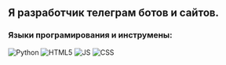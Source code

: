 ## Я разработчик телеграм ботов и сайтов.

### Языки програмирования и инструмены:
![Python](https://img.shields.io/badge/-Python-090909?style=for-the-badge&logo=python&logoColor=47C5FB)
![HTML5](https://img.shields.io/badge/-HTML5-090909?style=for-the-badge&logo=html5&logoColor=#ffa500)
![JS](https://img.shields.io/badge/-JS-090909?style=for-the-badge&logo=javascript&logoColor=#ffa500)
![CSS](https://img.shields.io/badge/-CSS-090909?style=for-the-badge&logo=css3&logoColor=87cefa)

